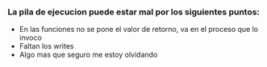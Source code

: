 ### La pila de ejecucion puede estar mal por los siguientes puntos:
- En las funciones no se pone el valor de retorno, va en el proceso que lo invoco
- Faltan los writes
- Algo mas que seguro me estoy olvidando